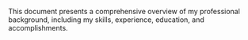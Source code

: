 This document presents a comprehensive overview of my professional background, including my skills, experience, education, and accomplishments.
